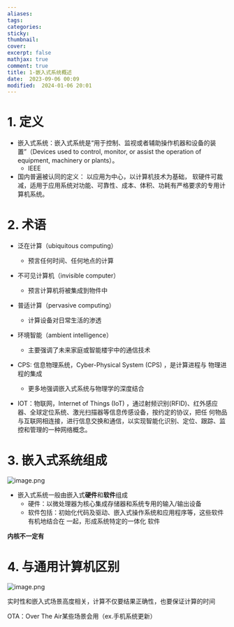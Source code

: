 ```yaml
---
aliases: 
tags: 
categories: 
sticky: 
thumbnail: 
cover: 
excerpt: false
mathjax: true
comment: true
title: 1-嵌入式系统概述
date:  2023-09-06 00:09
modified:  2024-01-06 20:01
---
```


# 1. 定义

- 嵌入式系统：嵌入式系统是“用于控制、监视或者辅助操作机器和设备的装置”（Devices used to control, monitor, or assist the operation of equipment, machinery or plants）。
	- IEEE
- 国内普遍被认同的定义： 以应用为中心，以计算机技术为基础， 软硬件可裁减，适用于应用系统对功能、可靠性、成本、体积、功耗有严格要求的专用计算机系统。

# 2. 术语

- 泛在计算（ubiquitous computing） 
	- 预言任何时间、任何地点的计算 
- 不可见计算机（invisible computer） 
	- 预言计算机将被集成到物件中 
- 普适计算（pervasive computing） 
	- 计算设备对日常生活的渗透 
- 环境智能（ambient intelligence） 
	- 主要强调了未来家庭或智能楼宇中的通信技术

- CPS: 信息物理系统，Cyber-Physical System (CPS) ，是计算进程与 物理进程的集成
	- 更多地强调嵌入式系统与物理学的深度结合
- IOT：物联网，Internet of Things (IoT) ，通过射频识别(RFID)、红外感应 器、全球定位系统、激光扫描器等信息传感设备，按约定的协议，把任 何物品与互联网相连接，进行信息交换和通信，以实现智能化识别、定位、跟踪、监控和管理的一种网络概念。

# 3. 嵌入式系统组成

![image.png](https://chillcharlie-img.oss-cn-hangzhou.aliyuncs.com/image%2F2023%2F09%2F06%2F513f6ed86cefa95283d0a78a8f51bc85_20230906140937.png)

- 嵌入式系统一般由嵌入式**硬件**和**软件**组成
	- 硬件：以微处理器为核⼼集成存储器和系统专⽤的输⼊/输出设备
	- 软件包括：初始化代码及驱动、嵌⼊式操作系统和应⽤程序等，这些软件有机地结合在 ⼀起，形成系统特定的⼀体化 软件  

**内核不一定有**

# 4. 与通用计算机区别

![image.png](https://chillcharlie-img.oss-cn-hangzhou.aliyuncs.com/image%2F2023%2F09%2F06%2F3db171c3b11cd8fe56177bff9858dd78_20230906141909.png)

实时性和嵌入式场景高度相关，计算不仅要结果正确性，也要保证计算的时间

OTA：Over The Air某些场景会用（ex.手机系统更新）
